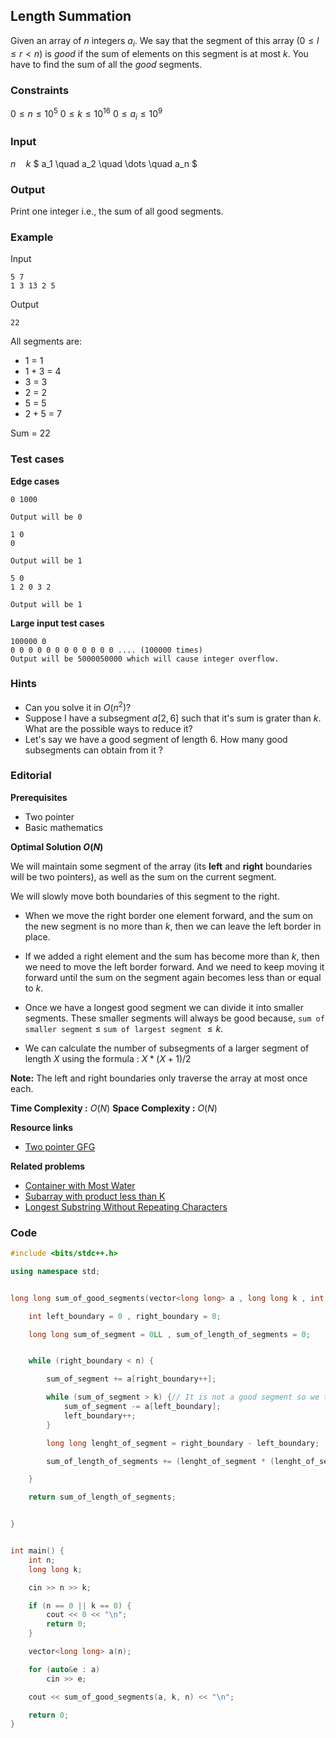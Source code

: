 ## Length Summation

Given an array of $n$ integers $a_i$. We say that the segment of this array $(  0 \leq l \leq r <n)$ is _good_ if the sum of elements on this segment is at most $k$. You have to find the sum of all the _good_ segments.

### Constraints

$0 \leq n \leq 10^{5}$
$0 \leq k \leq 10^{16}$
$0 \leq a_{i} \leq 10^{9}$

### Input

$n \quad k$
$ a_1 \quad a_2 \quad \dots \quad a_n $

### Output

Print one integer i.e., the sum of all good segments.

### Example

Input

```
5 7
1 3 13 2 5
```

Output

```
22
```

All segments are:

- $1$ = $1$
- $1 + 3$ = $4$
- $3$ = $3$
- $2$ = $2$
- $5$ = $5$
- $2 + 5$ = $7$

Sum = $22$

### Test cases

**Edge cases**

```
0 1000

Output will be 0
```

```
1 0
0

Output will be 1
```

```
5 0
1 2 0 3 2

Output will be 1
```

**Large input test cases**

```
100000 0
0 0 0 0 0 0 0 0 0 0 0 0 .... (100000 times)
Output will be 5000050000 which will cause integer overflow.
```

### Hints

- Can you solve it in $O(n^2)$?
- Suppose I have a subsegment $a[2,6]$ such that it's sum is grater than $k$. What are the possible ways to reduce it?
- Let's say we have a good segment of length $6$. How many good subsegments can obtain from it ?

### Editorial

**Prerequisites**

- Two pointer
- Basic mathematics

**Optimal Solution $O(N)$**

We will maintain some segment of the array (its **left** and **right** boundaries will be two pointers), as well as the sum on the current segment.

We will slowly move both boundaries of this segment to the right.

- When we move the right border one element forward, and the sum on the new segment is no more than $k$, then we can leave the left border in place.

- If we added a right element and the sum has become more than $k$, then we need to move the left border forward. And we need to keep moving it forward until the sum on the segment again becomes less than or equal to $k$.

- Once we have a longest good segment we can divide it into smaller segments. These smaller segments will always be good because, `sum of smaller segment` $\leq$ `sum of largest segment` $\leq k$.

- We can calculate the number of subsegments of a larger segment of length $X$ using the formula : $X*(X+1)/2$

**Note:** The left and right boundaries only traverse the array at most once each.

**Time Complexity :** $O(N)$
**Space Complexity :** $O(N)$

**Resource links**

- [Two pointer GFG](https://www.geeksforgeeks.org/two-pointers-technique/)

**Related problems**

- [Container with Most Water](https://leetcode.com/problems/container-with-most-water/)
- [Subarray with product less than K](https://leetcode.com/problems/subarray-product-less-than-k/)
- [Longest Substring Without Repeating Characters](https://leetcode.com/problems/longest-substring-without-repeating-characters/)

### Code

```cpp
#include <bits/stdc++.h>

using namespace std;


long long sum_of_good_segments(vector<long long> a , long long k , int n) {

	int left_boundary = 0 , right_boundary = 0;

	long long sum_of_segment = 0LL , sum_of_length_of_segments = 0;


	while (right_boundary < n) {

		sum_of_segment += a[right_boundary++];

		while (sum_of_segment > k) {// It is not a good segment so we try to reduce its size
			sum_of_segment -= a[left_boundary];
			left_boundary++;
		}

		long long lenght_of_segment = right_boundary - left_boundary;

		sum_of_length_of_segments += (lenght_of_segment * (lenght_of_segment + 1)) / 2;

	}

	return sum_of_length_of_segments;


}


int main() {
	int n;
	long long k;

	cin >> n >> k;

	if (n == 0 || k == 0) {
		cout << 0 << "\n";
		return 0;
	}

	vector<long long> a(n);

	for (auto&e : a)
		cin >> e;

	cout << sum_of_good_segments(a, k, n) << "\n";

	return 0;
}
```
